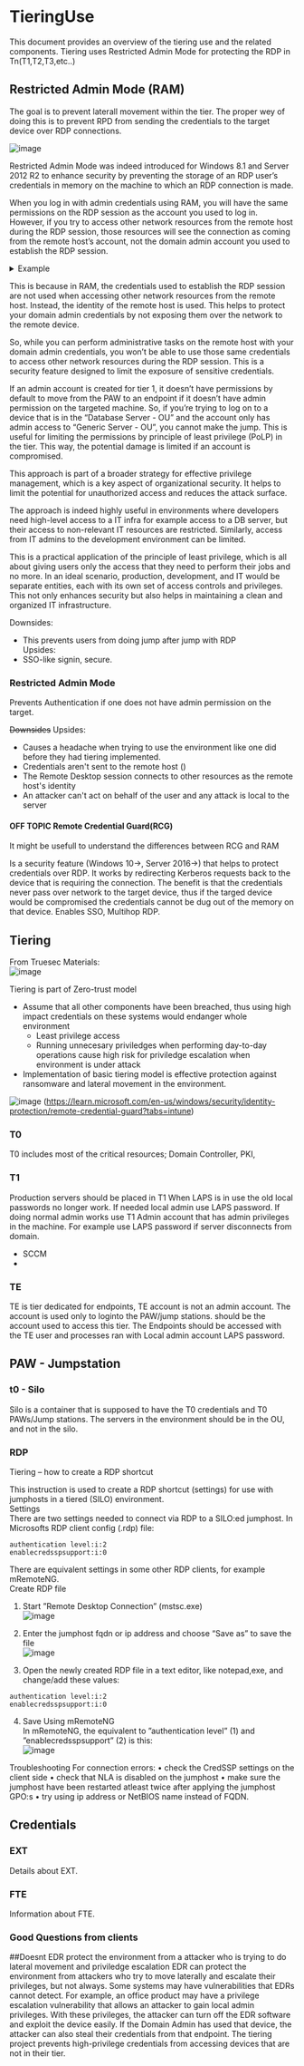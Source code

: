 # TieringUse

This document provides an overview of the tiering use and the related components.
Tiering uses Restricted Admin Mode for protecting the RDP in Tn(T1,T2,T3,etc..)

## Restricted Admin Mode (RAM)

The goal is to prevent laterall movement within the tier. The proper wey of doing this is to prevent RPD from sending the credentials to the target device over RDP connections.

![image](https://github.com/LehtiniemiJ/TieringUse/assets/44233030/4081014d-86eb-4cee-b8ba-edb84ed8c1dc)


Restricted Admin Mode was indeed introduced for Windows 8.1 and Server 2012 R2 to enhance security by preventing the storage of an RDP user’s credentials in memory on the machine to which an RDP connection is made.
  
When you log in with admin credentials using RAM, you will have the same permissions on the RDP session as the account you used to log in. However, if you try to access other network resources from the remote host during the RDP session, those resources will see the connection as coming from the remote host’s account, not the domain admin account you used to establish the RDP session.

<details>
  <summary>Example</summary>

  
 An admin using Tier 0 (T0) Admin credentials jumps from a Privileged Access Workstation (PAW) to a non-primary Domain Controller (DC), they face issues when trying to use the Group Policy Object (GPO) editing tool.  
This is because the GPO editing tool tries to authenticate to the Primary Domain Controller (PDC) using the credentials on the DC. However, in Restricted Admin Mode (RAM), the DC can’t authenticate any further, which results in the buttons being grayed out.  

 --- 
</details>




This is because in RAM, the credentials used to establish the RDP session are not used when accessing other network resources from the remote host. Instead, the identity of the remote host is used. This helps to protect your domain admin credentials by not exposing them over the network to the remote device.

So, while you can perform administrative tasks on the remote host with your domain admin credentials, you won’t be able to use those same credentials to access other network resources during the RDP session. This is a security feature designed to limit the exposure of sensitive credentials.

If an admin account is created for tier 1, it doesn’t have permissions by default to move from the PAW to an endpoint if it doesn’t have admin permission on the targeted machine. So, if you’re trying to log on to a device that is in the “Database Server - OU” and the account only has admin access to “Generic Server - OU”, you cannot make the jump. This is useful for limiting the permissions by principle of least privilege (PoLP) in the tier. This way, the potential damage is limited if an account is compromised.  
  
This approach is part of a broader strategy for effective privilege management, which is a key aspect of organizational security. It helps to limit the potential for unauthorized access and reduces the attack surface.  
 
The approach is indeed highly useful in environments where developers need high-level access to a IT infra for example access to a DB server, but their access to non-relevant IT resources are restricted. Similarly, access from IT admins to the development environment can be limited.  

This is a practical application of the principle of least privilege, which is all about giving users only the access that they need to perform their jobs and no more. In an ideal scenario, production, development, and IT would be separate entities, each with its own set of access controls and privileges. This not only enhances security but also helps in maintaining a clean and organized IT infrastructure.

Downsides:  
 - This prevents users from doing jump after jump with RDP  
Upsides:
 - SSO-like signin, secure.

   
### Restricted Admin Mode 
Prevents Authentication if one does not have admin permission on the target.

~~Downsides~~ Upsides:  
 - Causes a headache when trying to use the environment like one did before they had tiering implemented.
 - Credentials aren't sent to the remote host ()
 - The Remote Desktop session connects to other resources as the remote host's identity
 - An attacker can't act on behalf of the user and any attack is local to the server


#### OFF TOPIC Remote Credential Guard(RCG)

It might be usefull to understand the differences between RCG and RAM

Is a security feature (Windows 10->, Server 2016->) that helps to protect credentials over RDP. It works by redirecting Kerberos requests back to the device that is requiring the connection. The benefit is that the credentials never pass over network to the target device, thus if the targed device would be compromised the credentials cannot be dug out of the memory on that device. Enables SSO, Multihop RDP.   



## Tiering
From Truesec Materials:  
![image](https://github.com/LehtiniemiJ/TieringUse/assets/44233030/04600c25-05b8-4133-a25f-c4bf0fe8838d)



Tiering is part of Zero-trust model  
 - Assume that all other components have been breached, thus using high impact credentials on these systems would endanger whole environment  
   - Least privilege access  
   - Running unnecesary priviledges when performing day-to-day operations cause high risk for priviledge escalation when environment is under attack  
 - Implementation of basic tiering model is effective protection against ransomware and lateral movement in the environment.  


![image](https://github.com/LehtiniemiJ/TieringUse/assets/44233030/04ba8b72-9536-4989-b7c3-b4b00285eeb1)
(https://learn.microsoft.com/en-us/windows/security/identity-protection/remote-credential-guard?tabs=intune)

### T0

T0 includes most of the critical resources; Domain Controller, PKI, 

### T1

Production servers should be placed in T1
When LAPS is in use the old local passwords no longer work. If needed local admin use LAPS password. If doing normal admin works use T1 Admin account that has admin privileges in the machine.  For example use LAPS password if server disconnects from domain.

- SCCM
- 

### TE

TE is tier dedicated for endpoints, TE account is not an admin account. The account is used only to loginto the PAW/jump stations. should be the account used to access this tier. The Endpoints should be accessed with the TE user and processes ran with  Local admin account LAPS password. 

## PAW - Jumpstation


### t0 - Silo 

Silo is a container that is supposed to have the T0 credentials and T0 PAWs/Jump stations. The servers in the environment should be in the OU, and not in the silo.

### RDP

Tiering – how to create a RDP shortcut

This instruction is used to create a RDP shortcut (settings) for use with jumphosts in a tiered (SILO) environment.  
Settings  
There are two settings needed to connect via RDP to a SILO:ed jumphost. In Microsofts RDP client config (.rdp) file:  
```
authentication level:i:2  
enablecredsspsupport:i:0  
```
There are equivalent settings in some other RDP clients, for example mRemoteNG.  
Create RDP file  
1.	Start ”Remote Desktop Connection” (mstsc.exe)  
 ![image](https://github.com/LehtiniemiJ/TieringUse/assets/44233030/ab5954d4-510b-4109-8a30-fab450496058)

2.	Enter the jumphost fqdn or ip address and choose “Save as” to save the file  
 ![image](https://github.com/LehtiniemiJ/TieringUse/assets/44233030/c996c218-4496-470c-8f89-72b7a2083be9)
3.	Open the newly created RDP file in a text editor, like notepad,exe, and change/add these values:  
 ```
 authentication level:i:2  
 enablecredsspsupport:i:0
```
4.	Save
Using mRemoteNG  
In mRemoteNG, the equivalent to ”authentication level” (1) and ”enablecredsspsupport” (2) is this:  
![image](https://github.com/LehtiniemiJ/TieringUse/assets/44233030/d45d7ae7-5783-4f2e-9d73-4bc57ab299a2)

 
Troubleshooting
For connection errors:
•	check the CredSSP settings on the client side
•	check that NLA is disabled on the jumphost
•	make sure the jumphost have been restarted atleast twice after applying the jumphost GPO:s
•	try using ip address or NetBIOS name instead of FQDN. 

## Credentials

### EXT

Details about EXT.

### FTE

Information about FTE.


### Good Questions from clients

##Doesnt EDR protect the environment from a attacker who is trying to do lateral movement and priviledge escalation
EDR can protect the environment from attackers who try to move laterally and escalate their privileges, but not always. Some systems may have vulnerabilities that EDRs cannot detect. For example, an office product may have a privilege escalation vulnerability that allows an attacker to gain local admin privileges. With these privileges, the attacker can turn off the EDR software and exploit the device easily. If the Domain Admin has used that device, the attacker can also steal their credentials from that endpoint. The tiering project prevents high-privilege credentials from accessing devices that are not in their tier.

